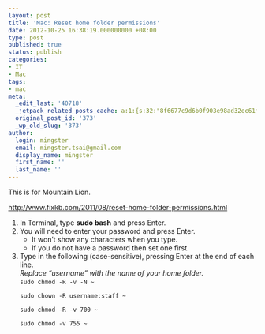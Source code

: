 ```yaml
---
layout: post
title: 'Mac: Reset home folder permissions'
date: 2012-10-25 16:38:19.000000000 +08:00
type: post
published: true
status: publish
categories:
- IT
- Mac
tags:
- mac
meta:
  _edit_last: '40718'
  _jetpack_related_posts_cache: a:1:{s:32:"8f6677c9d6b0f903e98ad32ec61f8deb";a:2:{s:7:"expires";i:1455224212;s:7:"payload";a:3:{i:0;a:1:{s:2:"id";i:254;}i:1;a:1:{s:2:"id";i:253;}i:2;a:1:{s:2:"id";i:449;}}}}
  original_post_id: '373'
  _wp_old_slug: '373'
author:
  login: mingster
  email: mingster.tsai@gmail.com
  display_name: mingster
  first_name: ''
  last_name: ''
---
```

<p>This is for Mountain Lion.</p>
<p><a href="http://www.fixkb.com/2011/08/reset-home-folder-permissions.html">http://www.fixkb.com/2011/08/reset-home-folder-permissions.html</a></p>
<ol>
<li>In Terminal, type <strong>sudo bash</strong> and press Enter.</li>
<li>You will need to enter your password and press Enter.
<ul>
<li>It won’t show any characters when you type.</li>
</ul>
<ul>
<li>If you do not have a password then set one first.</li>
</ul>
</li>
<li>Type in the following (case-sensitive), pressing Enter at the end of each line.<br />
<em>Replace “username” with the name of your home folder.</em><br />
<code>sudo chmod -R -v -N ~<br />
sudo chown -R username:staff ~<br />
sudo chmod -R -v 700 ~<br />
sudo chmod -v 755 ~</code></li>
</ol>
